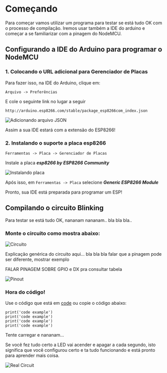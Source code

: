 # Começando 

Para começar vamos utilizar um programa para testar se está tudo OK com o processo de compilação. Iremos usar também a IDE do arduino e começar a se familiarizar com a pinagem do NodeMCU.

## Configurando a IDE do Arduino para programar o NodeMCU 

### 1. Colocando o URL adicional para Gerenciador de Placas

Para fazer isso, na IDE do Arduino, clique em:

```Arquivo -> Preferências```

E cole o seguinte link no lugar a seguir

```http://arduino.esp8266.com/stable/package_esp8266com_index.json```

![Adicionando arquivo JSON](assets/JSON.png)

Assim a sua IDE estará com a extensão do ESP8266!

### 2. Instalando o suporte a placa esp8266

```Ferramentas -> Placa -> Gerenciador de Placas``` 

Instale a placa _**esp8266 by ESP8266 Community**_

![Instalando placa](assets/board.png)

Após isso, em ```Ferramentas -> Placa``` selecione _**Generic ESP8266 Module**_

Pronto, sua IDE está preparada para programar um ESP!

## Compilando o circuito Blinking

Para testar se está tudo OK, nananam nananam.. bla bla bla..

### Monte o circuito como mostra abaixo:

![Circuito](assets/protoboard.png)

Explicação genérica do circuito aqui... bla bla bla falar que a pinagem pode ser diferente, mostrar exemplo

FALAR PINAGEM SOBRE GPIO e DX pra consultar tabela

![Pinout](assets/pinoutv3.png)

### Hora do código!

Use o código que está em [code](code) ou copie o código abaixo:

```
print('code example')
print('code example')
print('code example')
print('code example')
```

Tente carregar e nananam...

Se você fez tudo certo a LED vai acender e apagar a cada segundo, isto significa que você configurou certo e ta tudo funcionando e está pronto para aprender mais coisa.


![Real Circuit](assets/circuit.gif)
